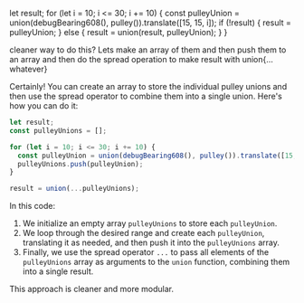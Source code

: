 let result;
for (let i = 10; i <= 30; i += 10) {
  const pulleyUnion = union(debugBearing608(), pulley()).translate([15, 15, i]);
  if (!result) {
    result = pulleyUnion;
  } else {
    result = union(result, pulleyUnion);
  }
}

cleaner way to do this? Lets make an array of them and then push them to an array
and then do the spread operation to make result with union{... whatever}

Certainly! You can create an array to store the individual pulley unions and then use the spread operator to combine them into a single union. Here's how you can do it:

```javascript
let result;
const pulleyUnions = [];

for (let i = 10; i <= 30; i += 10) {
  const pulleyUnion = union(debugBearing608(), pulley()).translate([15, 15, i]);
  pulleyUnions.push(pulleyUnion);
}

result = union(...pulleyUnions);
```

In this code:
1. We initialize an empty array `pulleyUnions` to store each `pulleyUnion`.
2. We loop through the desired range and create each `pulleyUnion`, translating it as needed, and then push it into the `pulleyUnions` array.
3. Finally, we use the spread operator `...` to pass all elements of the `pulleyUnions` array as arguments to the `union` function, combining them into a single result.

This approach is cleaner and more modular.